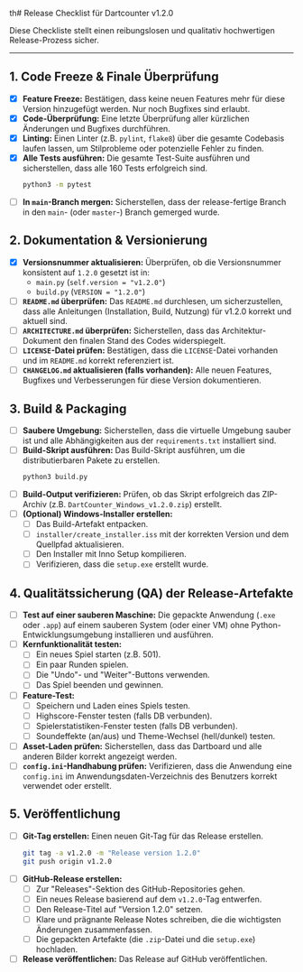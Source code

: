 th# Release Checklist für Dartcounter v1.2.0

Diese Checkliste stellt einen reibungslosen und qualitativ hochwertigen Release-Prozess sicher.

---

## 1. Code Freeze & Finale Überprüfung

- [x] **Feature Freeze:** Bestätigen, dass keine neuen Features mehr für diese Version hinzugefügt werden. Nur noch Bugfixes sind erlaubt.
- [x] **Code-Überprüfung:** Eine letzte Überprüfung aller kürzlichen Änderungen und Bugfixes durchführen.
- [x] **Linting:** Einen Linter (z.B. `pylint`, `flake8`) über die gesamte Codebasis laufen lassen, um Stilprobleme oder potenzielle Fehler zu finden.
- [x] **Alle Tests ausführen:** Die gesamte Test-Suite ausführen und sicherstellen, dass alle 160 Tests erfolgreich sind.
  ```bash
  python3 -m pytest
  ```
- [ ] **In `main`-Branch mergen:** Sicherstellen, dass der release-fertige Branch in den `main`- (oder `master`-) Branch gemerged wurde.

## 2. Dokumentation & Versionierung

- [x] **Versionsnummer aktualisieren:** Überprüfen, ob die Versionsnummer konsistent auf `1.2.0` gesetzt ist in:
    - `main.py` (`self.version = "v1.2.0"`)
    - `build.py` (`VERSION = "1.2.0"`)
- [ ] **`README.md` überprüfen:** Das `README.md` durchlesen, um sicherzustellen, dass alle Anleitungen (Installation, Build, Nutzung) für v1.2.0 korrekt und aktuell sind.
- [ ] **`ARCHITECTURE.md` überprüfen:** Sicherstellen, dass das Architektur-Dokument den finalen Stand des Codes widerspiegelt.
- [ ] **`LICENSE`-Datei prüfen:** Bestätigen, dass die `LICENSE`-Datei vorhanden und im `README.md` korrekt referenziert ist.
- [ ] **`CHANGELOG.md` aktualisieren (falls vorhanden):** Alle neuen Features, Bugfixes und Verbesserungen für diese Version dokumentieren.

## 3. Build & Packaging

- [ ] **Saubere Umgebung:** Sicherstellen, dass die virtuelle Umgebung sauber ist und alle Abhängigkeiten aus der `requirements.txt` installiert sind.
- [ ] **Build-Skript ausführen:** Das Build-Skript ausführen, um die distributierbaren Pakete zu erstellen.
  ```bash
  python3 build.py
  ```
- [ ] **Build-Output verifizieren:** Prüfen, ob das Skript erfolgreich das ZIP-Archiv (z.B. `DartCounter_Windows_v1.2.0.zip`) erstellt.
- [ ] **(Optional) Windows-Installer erstellen:**
    - [ ] Das Build-Artefakt entpacken.
    - [ ] `installer/create_installer.iss` mit der korrekten Version und dem Quellpfad aktualisieren.
    - [ ] Den Installer mit Inno Setup kompilieren.
    - [ ] Verifizieren, dass die `setup.exe` erstellt wurde.

## 4. Qualitätssicherung (QA) der Release-Artefakte

- [ ] **Test auf einer sauberen Maschine:** Die gepackte Anwendung (`.exe` oder `.app`) auf einem sauberen System (oder einer VM) ohne Python-Entwicklungsumgebung installieren und ausführen.
- [ ] **Kernfunktionalität testen:**
    - [ ] Ein neues Spiel starten (z.B. 501).
    - [ ] Ein paar Runden spielen.
    - [ ] Die "Undo"- und "Weiter"-Buttons verwenden.
    - [ ] Das Spiel beenden und gewinnen.
- [ ] **Feature-Test:**
    - [ ] Speichern und Laden eines Spiels testen.
    - [ ] Highscore-Fenster testen (falls DB verbunden).
    - [ ] Spielerstatistiken-Fenster testen (falls DB verbunden).
    - [ ] Soundeffekte (an/aus) und Theme-Wechsel (hell/dunkel) testen.
- [ ] **Asset-Laden prüfen:** Sicherstellen, dass das Dartboard und alle anderen Bilder korrekt angezeigt werden.
- [ ] **`config.ini`-Handhabung prüfen:** Verifizieren, dass die Anwendung eine `config.ini` im Anwendungsdaten-Verzeichnis des Benutzers korrekt verwendet oder erstellt.

## 5. Veröffentlichung

- [ ] **Git-Tag erstellen:** Einen neuen Git-Tag für das Release erstellen.
  ```bash
  git tag -a v1.2.0 -m "Release version 1.2.0"
  git push origin v1.2.0
  ```
- [ ] **GitHub-Release erstellen:**
    - [ ] Zur "Releases"-Sektion des GitHub-Repositories gehen.
    - [ ] Ein neues Release basierend auf dem `v1.2.0`-Tag entwerfen.
    - [ ] Den Release-Titel auf "Version 1.2.0" setzen.
    - [ ] Klare und prägnante Release Notes schreiben, die die wichtigsten Änderungen zusammenfassen.
    - [ ] Die gepackten Artefakte (die `.zip`-Datei und die `setup.exe`) hochladen.
- [ ] **Release veröffentlichen:** Das Release auf GitHub veröffentlichen.